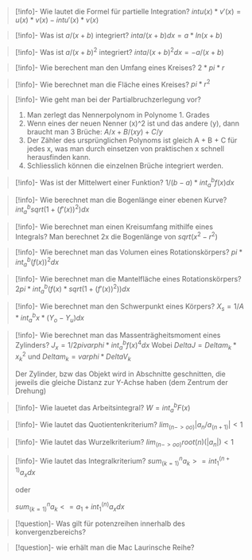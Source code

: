 > [!info]- Wie lautet die Formel für partielle Integration?
> $int u(x) * v'(x) = u(x) * v(x) - int u'(x) * v(x)$

> [!info]- Was ist $a / (x + b)$ integriert?
> $inta/(x+b)dx = a*ln(x+b)$

> [!info]- Was ist $a / (x + b)^2$ integriert?
> $inta / (x + b)^2dx = -a/(x+b)$

> [!info]- Wie berechent man den Umfang eines Kreises?
> $2 * pi * r$

> [!info]- Wie berechnet man die Fläche eines Kreises?
> $pi * r^2$

> [!info]- Wie geht man bei der Partialbruchzerlegung vor?
> 1. Man zerlegt das Nennerpolynom in Polynome 1. Grades
> 2. Wenn eines der neuen Nenner (x)^2 ist und das andere (y), dann braucht man 3 Brüche: $A/x + B/(xy) + C/y$
> 3. Der Zähler des ursprünglichen Polynoms ist gleich A + B + C für jedes x, was man durch einsetzen von praktischen x schnell herausfinden kann.
> 4. Schliesslich können die einzelnen Brüche integriert werden.

> [!info]- Was ist der Mittelwert einer Funktion?
> $1/(b-a) * int_a^bf(x)dx$

> [!info]- Wie berechnet man die Bogenlänge einer ebenen Kurve?
> $int_a^bsqrt(1+(f'(x))^2)dx$

> [!info]- Wie berechnet man einen Kreisumfang mithilfe eines Integrals?
> Man berechnet 2x die Bogenlänge von $sqrt(x^2 - r^2)$

> [!info]- Wie berechnet man das Volumen eines Rotationskörpers?
> $pi * int_a^b(f(x))^2dx$

> [!info]- Wie berechnet man die Mantelfläche eines Rotationskörpers?
> $2pi * int_a^b(f(x) * sqrt(1 + (f'(x))^2))dx$

> [!info]- Wie berechnet man den Schwerpunkt eines Körpers?
> $X_s = 1/A * int_a^bx*(Y_o - Y_u) dx$

> [!info]- Wie berechnet man das Massenträgheitsmoment eines Zylinders?
> $J_x = 1/2pivarphi * int_a^bf(x)^4dx$
> Wobei $DeltaJ = Deltam_k * x^2_k$ und $Deltam_k = varphi * DeltaV_k$
> 
> Der Zylinder, bzw das Objekt wird in Abschnitte geschnitten, die jeweils die gleiche Distanz zur Y-Achse haben (dem Zentrum der Drehung)

> [!info]- Wie lauetet das Arbeitsintegral?
> $W = int_a^bF(x)$

> [!info]- Wie lautet das Quotientenkriterium?
> $lim_(n->oo) |a_n/a_(n+1)| < 1$

> [!info]- Wie lautet das Wurzelkriterium?
> $lim_(n->oo) root(n)(|a_n|) < 1$

> [!info]- Wie lautet das Integralkriterium?
> $sum_(k=1)^na_k >= int_1^(n+1)a_xdx$
> 
> oder
> 
> $sum_(k=1)^na_k <= a_1 + int_1^(n)a_xdx$

> [!question]- Was  gilt für potenzreihen innerhalb des konvergenzbereichs?

> [!question]- wie erhält man die Mac Laurinsche Reihe?

